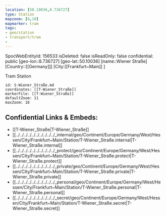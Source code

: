 ```yaml
---
location: [50.10036,8.736727]
type: Station 
mapzoom: [8,18] 
mapmarker: tram 
tags:
- geo/station
- transport/tram 
- 
---
```

SpocWebEntityId: 156533
isDeleted: false
isReadOnly: false
confidential: public
[geo-lon::8.736727]
[geo-lat::50.10036]
[name::Wiener Straße]
[Country::[[Germany]]]
[City:[[Frankfurt~Main]] ]

Tram Station 

```leaflet
id: S-Wiener_Straße.md
coordinates: [[T-Wiener_Straße]]
markerFile: [[T-Wiener_Straße]]
defaultZoom: 11 
maxZoom: 18
```


## Confidential Links & Embeds: 
- [[T-Wiener_Straße|T-Wiener_Straße]] 
- [[../../../../../../../../../../_internal/geo/Continent/Europe/Germany/West/Hessen/City/Frankfurt~Main/Station/T-Wiener_Straße.internal|T-Wiener_Straße.internal]] 
- [[../../../../../../../../../../_protect/geo/Continent/Europe/Germany/West/Hessen/City/Frankfurt~Main/Station/T-Wiener_Straße.protect|T-Wiener_Straße.protect]] 
- [[../../../../../../../../../../_private/geo/Continent/Europe/Germany/West/Hessen/City/Frankfurt~Main/Station/T-Wiener_Straße.private|T-Wiener_Straße.private]] 
- [[../../../../../../../../../../_personal/geo/Continent/Europe/Germany/West/Hessen/City/Frankfurt~Main/Station/T-Wiener_Straße.personal|T-Wiener_Straße.personal]] 
- [[../../../../../../../../../../_secret/geo/Continent/Europe/Germany/West/Hessen/City/Frankfurt~Main/Station/T-Wiener_Straße.secret|T-Wiener_Straße.secret]] 
